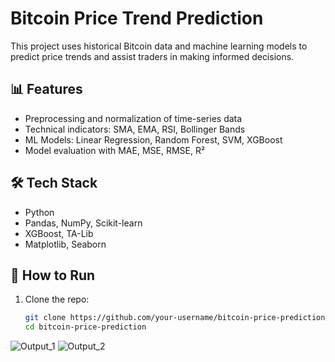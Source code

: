 # Bitcoin Price Trend Prediction

This project uses historical Bitcoin data and machine learning models to predict price trends and assist traders in making informed decisions.

## 📊 Features
- Preprocessing and normalization of time-series data
- Technical indicators: SMA, EMA, RSI, Bollinger Bands
- ML Models: Linear Regression, Random Forest, SVM, XGBoost
- Model evaluation with MAE, MSE, RMSE, R²

## 🛠️ Tech Stack
- Python
- Pandas, NumPy, Scikit-learn
- XGBoost, TA-Lib
- Matplotlib, Seaborn

## 🚀 How to Run

1. Clone the repo:
   ```bash
   git clone https://github.com/your-username/bitcoin-price-prediction.git
   cd bitcoin-price-prediction
![Output_1](Figure_1.png)
![Output_2](Figure_2.png)
